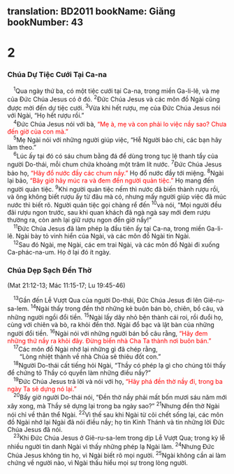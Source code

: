 translation: BD2011
bookName: Giăng 
bookNumber: 43
-------

<div class="title"><h1>2</h1><h3>Chúa Dự Tiệc Cưới Tại Ca-na</h3></div>
<span class="verse gi_2_1"> <sup>1</sup>Qua ngày thứ ba, có một tiệc cưới tại Ca-na, trong miền Ga-li-lê, và mẹ của Ðức Chúa Jesus có ở đó. </span>
<span class="verse gi_2_2"><sup>2</sup>Ðức Chúa Jesus và các môn đồ Ngài cũng được mời đến dự tiệc cưới. </span>
<span class="verse gi_2_3"><sup>3</sup>Vừa khi hết rượu, mẹ của Ðức Chúa Jesus nói với Ngài, “Họ hết rượu rồi.”<br/></span>
<span class="verse gi_2_4"> <sup>4</sup>Ðức Chúa Jesus nói với bà, <font color="red">“Mẹ à, mẹ và con phải lo việc nầy sao? Chưa đến giờ của con mà.”</font><br/></span>
<span class="verse gi_2_5"> <sup>5</sup>Mẹ Ngài nói với những người giúp việc, “Hễ Người bảo chi, các bạn hãy làm theo.”<br/></span>
<span class="verse gi_2_6"> <sup>6</sup>Lúc ấy tại đó có sáu chum bằng đá để dùng trong tục lệ thanh tẩy của người Do-thái, mỗi chum chứa khoảng một trăm lít nước. </span>
<span class="verse gi_2_7"><sup>7</sup>Ðức Chúa Jesus bảo họ, <font color="red">“Hãy đổ nước đầy các chum nầy.”</font> Họ đổ nước đầy tới miệng. </span>
<span class="verse gi_2_8"><sup>8</sup>Ngài lại bảo, <font color="red">“Bây giờ hãy múc ra và đem đến người quản tiệc.” </font>Họ mang đến người quản tiệc. </span>
<span class="verse gi_2_9"><sup>9</sup>Khi người quản tiệc nếm thì nước đã biến thành rượu rồi, và ông không biết rượu ấy từ đâu mà có, nhưng mấy người giúp việc đã múc nước thì biết rõ. Người quản tiệc gọi chàng rể đến </span>
<span class="verse gi_2_10"><sup>10</sup>và nói, “Mọi người đều đãi rượu ngon trước, sau khi quan khách đã ngà ngà say mới đem rượu thường ra, còn anh lại giữ rượu ngon đến giờ nầy!”<br/></span>
<span class="verse gi_2_11"> <sup>11</sup>Ðức Chúa Jesus đã làm phép lạ đầu tiên ấy tại Ca-na, trong miền Ga-li-lê. Ngài bày tỏ vinh hiển của Ngài, và các môn đồ Ngài tin Ngài.<br/></span>
<span class="verse gi_2_12"> <sup>12</sup>Sau đó Ngài, mẹ Ngài, các em trai Ngài, và các môn đồ Ngài đi xuống Ca-phác-na-um. Họ ở lại đó ít ngày.<br/></span>
<div class="title"><h3>Chúa Dẹp Sạch Ðền Thờ</h3><p>(Mat 21:12-13; Mác 11:15-17; Lu 19:45-46)</p></div>
<span class="verse gi_2_13"> <sup>13</sup>Gần đến Lễ Vượt Qua của người Do-thái, Ðức Chúa Jesus đi lên Giê-ru-sa-lem. </span>
<span class="verse gi_2_14"><sup>14</sup>Ngài thấy trong đền thờ những kẻ buôn bán bò, chiên, bồ câu, và những người ngồi đổi tiền. </span>
<span class="verse gi_2_15"><sup>15</sup>Ngài lấy dây nhỏ bện thành cái roi, rồi đuổi họ, cùng với chiên và bò, ra khỏi đền thờ. Ngài đổ bạc và lật bàn của những người đổi tiền. </span>
<span class="verse gi_2_16"><sup>16</sup>Ngài nói với những người bán bồ câu rằng, <font color="red">“Hãy đem những thứ nầy ra khỏi đây. Ðừng biến nhà Cha Ta thành nơi buôn bán.”</font><br/></span>
<span class="verse gi_2_17"> <sup>17</sup>Các môn đồ Ngài nhớ lại những gì đã chép rằng,<br/>  “Lòng nhiệt thành về nhà Chúa sẽ thiêu đốt con.” <br/></span>
<span class="verse gi_2_18"> <sup>18</sup>Người Do-thái cất tiếng hỏi Ngài, “Thầy có phép lạ gì cho chúng tôi thấy để chứng tỏ Thầy có quyền làm những điều nầy?”<br/></span>
<span class="verse gi_2_19"> <sup>19</sup>Ðức Chúa Jesus trả lời và nói với họ, <font color="red">“Hãy phá đền thờ nầy đi, trong ba ngày Ta sẽ dựng nó lại.”</font><br/></span>
<span class="verse gi_2_20"> <sup>20</sup>Bấy giờ người Do-thái nói, “Ðền thờ nầy phải mất bốn mươi sáu năm mới xây xong, mà Thầy sẽ dựng lại trong ba ngày sao?” </span>
<span class="verse gi_2_21"><sup>21</sup>Nhưng đền thờ Ngài nói chỉ về thân thể Ngài. </span>
<span class="verse gi_2_22"><sup>22</sup>Vì thế sau khi Ngài từ cõi chết sống lại, các môn đồ Ngài nhớ lại Ngài đã nói điều nầy; họ tin Kinh Thánh và tin những lời Ðức Chúa Jesus đã nói.<br/></span>
<span class="verse gi_2_23"> <sup>23</sup>Khi Ðức Chúa Jesus ở Giê-ru-sa-lem trong dịp Lễ Vượt Qua; trong kỳ lễ nhiều người tin danh Ngài vì thấy những phép lạ Ngài làm. </span>
<span class="verse gi_2_24"><sup>24</sup>Nhưng Ðức Chúa Jesus không tin họ, vì Ngài biết rõ mọi người. </span>
<span class="verse gi_2_25"><sup>25</sup>Ngài không cần ai làm chứng về người nào, vì Ngài thấu hiểu mọi sự trong lòng người.<br/></span>
